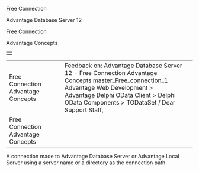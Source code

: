 Free Connection




Advantage Database Server 12  

Free Connection

Advantage Concepts

|  |
| --- |
|  |

|  |  |  |  |  |
| --- | --- | --- | --- | --- |
| Free Connection  Advantage Concepts |  |  | Feedback on: Advantage Database Server 12 - Free Connection Advantage Concepts master\_Free\_connection\_1 Advantage Web Development > Advantage Delphi OData Client > Delphi OData Components > TODataSet / Dear Support Staff, |  |
| Free Connection  Advantage Concepts |  |  |  |  |

A connection made to Advantage Database Server or Advantage Local Server using a server name or a directory as the connection path.